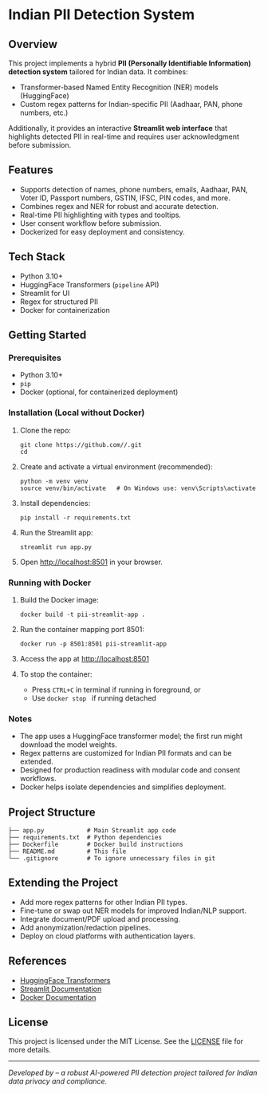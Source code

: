 # Indian PII Detection System

## Overview

This project implements a hybrid **PII (Personally Identifiable Information) detection system** tailored for Indian data. It combines:
- Transformer-based Named Entity Recognition (NER) models (HuggingFace)
- Custom regex patterns for Indian-specific PII (Aadhaar, PAN, phone numbers, etc.)

Additionally, it provides an interactive **Streamlit web interface** that highlights detected PII in real-time and requires user acknowledgment before submission.

## Features

- Supports detection of names, phone numbers, emails, Aadhaar, PAN, Voter ID, Passport numbers, GSTIN, IFSC, PIN codes, and more.
- Combines regex and NER for robust and accurate detection.
- Real-time PII highlighting with types and tooltips.
- User consent workflow before submission.
- Dockerized for easy deployment and consistency.

## Tech Stack

- Python 3.10+
- HuggingFace Transformers (`pipeline` API)
- Streamlit for UI
- Regex for structured PII
- Docker for containerization

## Getting Started

### Prerequisites

- Python 3.10+
- `pip`
- Docker (optional, for containerized deployment)

### Installation (Local without Docker)

1. Clone the repo:
   ```
   git clone https://github.com//.git
   cd 
   ```

2. Create and activate a virtual environment (recommended):
   ```
   python -m venv venv
   source venv/bin/activate   # On Windows use: venv\Scripts\activate
   ```

3. Install dependencies:
   ```
   pip install -r requirements.txt
   ```

4. Run the Streamlit app:
   ```
   streamlit run app.py
   ```

5. Open [http://localhost:8501](http://localhost:8501) in your browser.

### Running with Docker

1. Build the Docker image:
   ```
   docker build -t pii-streamlit-app .
   ```

2. Run the container mapping port 8501:
   ```
   docker run -p 8501:8501 pii-streamlit-app
   ```

3. Access the app at [http://localhost:8501](http://localhost:8501)

4. To stop the container:
   - Press `CTRL+C` in terminal if running in foreground, or
   - Use `docker stop ` if running detached

### Notes

- The app uses a HuggingFace transformer model; the first run might download the model weights.
- Regex patterns are customized for Indian PII formats and can be extended.
- Designed for production readiness with modular code and consent workflows.
- Docker helps isolate dependencies and simplifies deployment.

## Project Structure

```
├── app.py            # Main Streamlit app code
├── requirements.txt  # Python dependencies
├── Dockerfile        # Docker build instructions
├── README.md         # This file
└── .gitignore        # To ignore unnecessary files in git
```

## Extending the Project

- Add more regex patterns for other Indian PII types.
- Fine-tune or swap out NER models for improved Indian/NLP support.
- Integrate document/PDF upload and processing.
- Add anonymization/redaction pipelines.
- Deploy on cloud platforms with authentication layers.

## References

- [HuggingFace Transformers](https://huggingface.co/transformers/)
- [Streamlit Documentation](https://docs.streamlit.io/)
- [Docker Documentation](https://docs.docker.com/)

## License

This project is licensed under the MIT License. See the [LICENSE](LICENSE) file for more details.

---

_Developed by  – a robust AI-powered PII detection project tailored for Indian data privacy and compliance._

```
